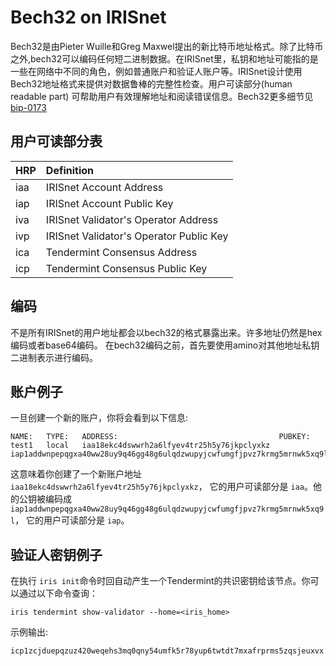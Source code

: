 # Bech32 on IRISnet

Bech32是由Pieter Wuille和Greg Maxwel提出的新比特币地址格式。除了比特币之外,bech32可以编码任何短二进制数据。在IRISnet里，私钥和地址可能指的是一些在网络中不同的角色，例如普通账户和验证人账户等。IRISnet设计使用Bech32地址格式来提供对数据鲁棒的完整性检查。用户可读部分(human readable part) 可帮助用户有效理解地址和阅读错误信息。Bech32更多细节见 [bip-0173](https://github.com/bitcoin/bips/blob/master/bip-0173.mediawiki)


## 用户可读部分表

| HRP        | Definition |
| -----------|:-------------|
|iaa|   IRISnet Account Address|
|iap|	IRISnet Account Public Key|
|iva|   IRISnet Validator's Operator Address|
|ivp|   IRISnet Validator's Operator Public Key|
|ica|   Tendermint Consensus Address|
|icp|	Tendermint Consensus Public Key|

## 编码

不是所有IRISnet的用户地址都会以bech32的格式暴露出来。许多地址仍然是hex编码或者base64编码。 在bech32编码之前，首先要使用amino对其他地址私钥二进制表示进行编码。

## 账户例子

一旦创建一个新的账户，你将会看到以下信息:

```
NAME:	TYPE:	ADDRESS:						            PUBKEY:
test1	local	iaa18ekc4dswwrh2a6lfyev4tr25h5y76jkpclyxkz	iap1addwnpepqgxa40ww28uy9q46gg48g6ulqdzwupyjcwfumgfjpvz7krmg5mrnwk5xq9l
```

这意味着你创建了一个新账户地址 `iaa18ekc4dswwrh2a6lfyev4tr25h5y76jkpclyxkz`， 它的用户可读部分是 `iaa`。他的公钥被编码成  `iap1addwnpepqgxa40ww28uy9q46gg48g6ulqdzwupyjcwfumgfjpvz7krmg5mrnwk5xq9l`， 它的用户可读部分是 `iap`。 

 ## 验证人密钥例子
 
在执行 `iris init`命令时回自动产生一个Tendermint的共识密钥给该节点。你可以通过以下命令查询：
   
```
iris tendermint show-validator --home=<iris_home>
```

示例输出:
```
icp1zcjduepqzuz420weqehs3mq0qny54umfk5r78yup6twtdt7mxafrprms5zqsjeuxvx
```
